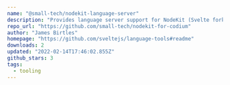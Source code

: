 ```yaml
---
name: "@small-tech/nodekit-language-server"
description: "Provides language server support for NodeKit (Svelte fork)."
repo_url: "https://github.com/small-tech/nodekit-for-codium"
author: "James Birtles"
homepage: "https://github.com/sveltejs/language-tools#readme"
downloads: 2
updated: "2022-02-14T17:46:02.855Z"
github_stars: 3
tags: 
  - tooling
---
```


